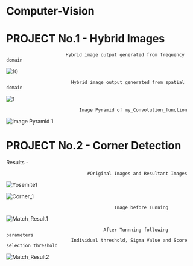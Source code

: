 # Computer-Vision
# PROJECT No.1 - Hybrid Images

                          Hybrid image output generated from frequency domain

![10](https://user-images.githubusercontent.com/50337861/80893450-9ec2cd00-8c8f-11ea-90b0-8253a29c911d.JPG)

                            Hybrid image output generated from spatial domain
![1](https://user-images.githubusercontent.com/50337861/80893427-658a5d00-8c8f-11ea-99d2-10a1db2cb5b9.JPG)

                               Image Pyramid of my_Convolution_function

![Image Pyramid 1](https://user-images.githubusercontent.com/50337861/80893421-4f7c9c80-8c8f-11ea-83a1-78a866b560d5.JPG)


# PROJECT No.2 - Corner Detection 

Results - 

                                  #Original Images and Resultant Images

![Yosemite1](https://user-images.githubusercontent.com/50337861/80893150-12170f80-8c8d-11ea-9d94-7ffac50a2d20.jpg)

![Corner_1](https://user-images.githubusercontent.com/50337861/80893155-15aa9680-8c8d-11ea-827f-7623d2e13cb0.JPG)

                                            Image before Tunning
![Match_Result1](https://user-images.githubusercontent.com/50337861/80893165-2d821a80-8c8d-11ea-8c96-45ce9b6911a2.JPG)

                                        After Tunnning following parameters                                 
                            Individual threshold, Sigma Value and Score selection threshold 
![Match_Result2](https://user-images.githubusercontent.com/50337861/80893164-2d821a80-8c8d-11ea-8269-0179f239cae4.JPG)

